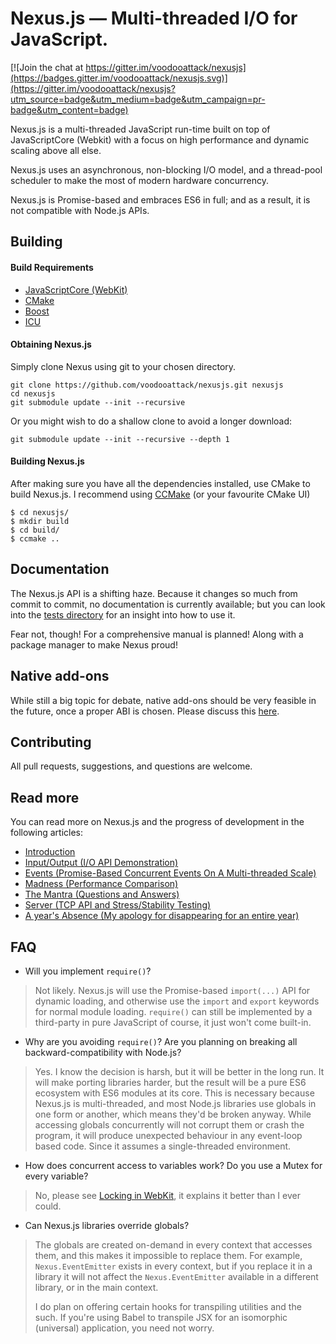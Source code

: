 Nexus.js — Multi-threaded I/O for JavaScript.
=======

[![Join the chat at https://gitter.im/voodooattack/nexusjs](https://badges.gitter.im/voodooattack/nexusjs.svg)](https://gitter.im/voodooattack/nexusjs?utm_source=badge&utm_medium=badge&utm_campaign=pr-badge&utm_content=badge)

Nexus.js is a multi-threaded JavaScript run-time built on top of JavaScriptCore (Webkit) with a focus on high performance and dynamic scaling above all else.

Nexus.js uses an asynchronous, non-blocking I/O model, and a thread-pool scheduler to make the most of modern hardware concurrency.

Nexus.js is Promise-based and embraces ES6 in full; and as a result, it is not compatible with Node.js APIs.

## Building

#### Build Requirements

* [JavaScriptCore (WebKit)](https://webkit.org/)
* [CMake](https://cmake.org)
* [Boost](http://www.boost.org)
* [ICU](http://site.icu-project.org/)

#### Obtaining Nexus.js

Simply clone Nexus using git to your chosen directory.

```
git clone https://github.com/voodooattack/nexusjs.git nexusjs
cd nexusjs 
git submodule update --init --recursive
```
Or you might wish to do a shallow clone to avoid a longer download:
```
git submodule update --init --recursive --depth 1
```

#### Building Nexus.js

After making sure you have all the dependencies installed, use CMake to build Nexus.js. I recommend using [CCMake](https://cmake.org/cmake/help/v3.0/manual/ccmake.1.html) (or your favourite CMake UI)
```
$ cd nexusjs/
$ mkdir build
$ cd build/
$ ccmake ..
```

## Documentation

The Nexus.js API is a shifting haze. Because it changes so much from commit to commit, no documentation is currently available; but you can look into the [tests directory](tests/) for an insight into how to use it.

Fear not, though! For a comprehensive manual is planned! Along with a package manager to make Nexus proud!

## Native add-ons

While still a big topic for debate, native add-ons should be very feasible in the future, once a proper ABI is chosen. Please discuss this [here](https://github.com/voodooattack/nexusjs/issues/4).

## Contributing

All pull requests, suggestions, and questions are welcome.

## Read more

You can read more on Nexus.js and the progress of development in the following articles:

* [Introduction](https://medium.com/@voodooattack/multi-threaded-javascript-introduction-faba95d3bd06)
* [Input/Output (I/O API Demonstration)](https://medium.com/@voodooattack/concurrent-javascript-part-ii-input-output-19c6dd3c6709)
* [Events (Promise-Based Concurrent Events On A Multi-threaded Scale)](https://medium.com/@voodooattack/concurrent-javascript-part-iii-events-7cba62f385b8)
* [Madness (Performance Comparison)](https://medium.com/@voodooattack/concurrent-javascript-part-iv-madness-edc1b8c7cc40)
* [The Mantra (Questions and Answers)](https://medium.com/@voodooattack/concurrent-javascript-part-v-the-mantra-bbdafcac2349)
* [Server (TCP API and Stress/Stability Testing)](https://medium.com/@voodooattack/concurrent-javascript-vi-server-9bb626f7cae1)
* [A year's Absence (My apology for disappearing for an entire year)](https://medium.com/p/concurrent-javascript-a-years-absence-ea5ae93d3b91) 

## FAQ

* Will you implement `require()`?

> Not likely. Nexus.js will use the Promise-based `import(...)` API for dynamic loading, and otherwise use the `import` and `export` keywords for normal module loading.
> `require()` can still be implemented by a third-party in pure JavaScript of course, it just won't come built-in.

* Why are you avoiding `require()`? Are you planning on breaking all backward-compatibility with Node.js?

> Yes. I know the decision is harsh, but it will be better in the long run.
> It will make porting libraries harder, but the result will be a pure ES6 ecosystem with ES6 modules at its core.
> This is necessary because Nexus.js is multi-threaded, and most Node.js libraries use globals in one form or another, which means they'd be broken anyway.
> While accessing globals concurrently will not corrupt them or crash the program, it will produce unexpected behaviour in any event-loop based code. Since it assumes a single-threaded environment.

* How does concurrent access to variables work? Do you use a Mutex for every variable?

> No, please see [Locking in WebKit](https://webkit.org/blog/6161/locking-in-webkit/), it explains it better than I ever could.

* Can Nexus.js libraries override globals?

> The globals are created on-demand in every context that accesses them, and this makes it impossible to replace them.
> For example, `Nexus.EventEmitter` exists in every context, but if you replace it in a library it will not affect the `Nexus.EventEmitter` available in a different library, or in the main context.
>
> I do plan on offering certain hooks for transpiling utilities and the such. If you're using Babel to transpile JSX for an isomorphic (universal) application, you need not worry.

